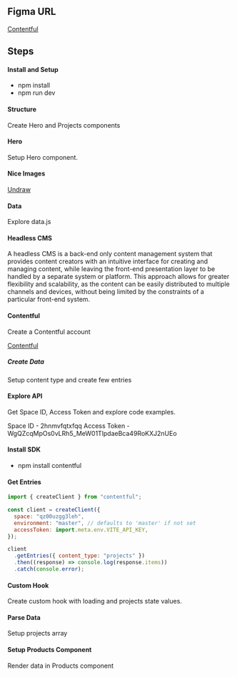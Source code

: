 ## Figma URL

[Contentful](https://www.figma.com/file/XtVr3JRCGWyZESYxd9EhZK/Contentful?node-id=0%3A1&t=SNnU6FgNUQXktIFb-1)

## Steps

#### Install and Setup

- npm install
- npm run dev

#### Structure

Create Hero and Projects components

#### Hero

Setup Hero component.

#### Nice Images

[Undraw](https://undraw.co/)

#### Data

Explore data.js

#### Headless CMS

A headless CMS is a back-end only content management system that provides content creators with an intuitive interface for creating and managing content, while leaving the front-end presentation layer to be handled by a separate system or platform. This approach allows for greater flexibility and scalability, as the content can be easily distributed to multiple channels and devices, without being limited by the constraints of a particular front-end system.

#### Contentful

Create a Contentful account

[Contentful ](https://www.contentful.com/)

##### Create Data

Setup content type and create few entries

#### Explore API

Get Space ID, Access Token and explore code examples.

Space ID - 2hnmvfqtxfqq
Access Token - WgQZcqMpOs0vLRh5_MeW01TlpdaeBca49RoKXJ2nUEo

#### Install SDK

- npm install contentful

#### Get Entries

```js
import { createClient } from "contentful";

const client = createClient({
  space: "qz00uzgg3leh",
  environment: "master", // defaults to 'master' if not set
  accessToken: import.meta.env.VITE_API_KEY,
});

client
  .getEntries({ content_type: "projects" })
  .then((response) => console.log(response.items))
  .catch(console.error);
```

#### Custom Hook

Create custom hook with loading and projects state values.

#### Parse Data

Setup projects array

#### Setup Products Component

Render data in Products component
